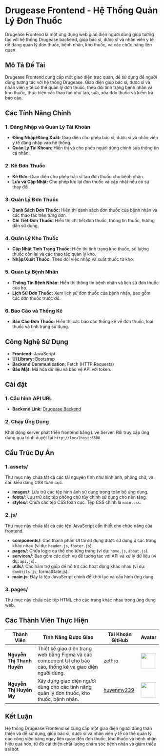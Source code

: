 # Drugease Frontend - Hệ Thống Quản Lý Đơn Thuốc

Drugease Frontend là một ứng dụng web giao diện người dùng giúp tương tác với hệ thống Drugease backend, giúp bác sĩ, dược sĩ và nhân viên y tế dễ dàng quản lý đơn thuốc, bệnh nhân, kho thuốc, và các chức năng liên quan.

## Mô Tả Đề Tài

Drugease Frontend cung cấp một giao diện trực quan, dễ sử dụng để người dùng tương tác với hệ thống Drugease. Giao diện giúp bác sĩ, dược sĩ và nhân viên y tế có thể quản lý đơn thuốc, theo dõi tình trạng bệnh nhân và kho thuốc, thực hiện các thao tác như tạo, sửa, xóa đơn thuốc và kiểm tra báo cáo.

## Các Tính Năng Chính

### 1. Đăng Nhập và Quản Lý Tài Khoản
- **Đăng Nhập/Đăng Xuất:** Giao diện cho phép bác sĩ, dược sĩ và nhân viên y tế đăng nhập vào hệ thống.
- **Quản Lý Tài Khoản:** Hiển thị và cho phép người dùng chỉnh sửa thông tin cá nhân.

### 2. Kê Đơn Thuốc
- **Kê Đơn:** Giao diện cho phép bác sĩ tạo đơn thuốc cho bệnh nhân.
- **Lưu và Cập Nhật:** Cho phép lưu lại đơn thuốc và cập nhật nếu có sự thay đổi.

### 3. Quản Lý Đơn Thuốc
- **Danh Sách Đơn Thuốc:** Hiển thị danh sách đơn thuốc của bệnh nhân và các thao tác trên từng đơn.
- **Chi Tiết Đơn Thuốc:** Hiển thị chi tiết đơn thuốc, thông tin thuốc, hướng dẫn sử dụng.

### 4. Quản Lý Kho Thuốc
- **Cập Nhật Tình Trạng Thuốc:** Hiển thị tình trạng kho thuốc, số lượng thuốc còn lại và các thao tác quản lý kho.
- **Nhập/Xuất Thuốc:** Theo dõi việc nhập và xuất thuốc từ kho.

### 5. Quản Lý Bệnh Nhân
- **Thông Tin Bệnh Nhân:** Hiển thị thông tin bệnh nhân và lịch sử đơn thuốc của họ.
- **Lịch Sử Đơn Thuốc:** Xem lịch sử đơn thuốc của bệnh nhân, bao gồm các đơn thuốc trước đó.

### 6. Báo Cáo và Thống Kê
- **Báo Cáo Đơn Thuốc:** Hiển thị các báo cáo thống kê về đơn thuốc, loại thuốc và tình trạng sử dụng.

## Công Nghệ Sử Dụng

- **Frontend:** JavaScript
- **UI Library:** Bootstrap
- **Backend Communication:** Fetch (HTTP Requests)
- **Bảo Mật:** Mã hóa dữ liệu và bảo vệ API với token.


## Cài đặt

### 1. Cấu hình API URL

- **Backend Link:** [Drugease Backend](https://github.com/huyenmy239/drugease-be)

### 2. Chạy Ứng Dụng

Khởi động server phát triển frontend bằng Live Server. Rồi truy cập ứng dụng qua trình duyệt tại `http://localhost:5500`.

## Cấu Trúc Dự Án

### 1. **assets/**
Thư mục này chứa tất cả các tài nguyên tĩnh như hình ảnh, phông chữ, và các kiểu dáng CSS toàn cục.

- **images/**:  Lưu trữ các tệp hình ảnh sử dụng trong toàn bộ ứng dụng.
- **fonts/**: Lưu trữ các tệp phông chữ tùy chỉnh sử dụng cho nền tảng.
- **styles/**: Chứa các tệp CSS toàn cục. Tệp CSS chính là `main.css`.

### 2. **js/**
Thư mục này chứa tất cả các tệp JavaScript cần thiết cho chức năng của frontend.

- **components/**: Các thành phần UI tái sử dụng được sử dụng ở các trang khác nhau (ví dụ: `header.js`, `footer.js`).
- **pages/**: Chứa logic cụ thể cho từng trang (ví dụ: `home.js`, `about.js`).
- **services/**: Bao gồm các dịch vụ để tương tác với API và xử lý dữ liệu (ví dụ: `api.js`).
- **utils/**: Các hàm trợ giúp để hỗ trợ các hoạt động khác nhau (ví dụ: `domUtils.js`, formatDate.js).
- **main.js**: Đây là tệp JavaScript chính để khởi tạo và cấu hình ứng dụng.

### 3. **pages/**
Thư mục này chứa các tệp HTML cho các trang khác nhau trong ứng dụng web.

## Các Thành Viên Thực Hiện

| Thành Viên                  | Tính Năng Được Giao                                                         | Tài Khoản GitHub                  | Avatar                                |
|------------------------------|----------------------------------------------------------------------------|-----------------------------------|---------------------------------------|
| **Nguyễn Thị Thanh Huyến**   | Thiết kế giao diện trang web bằng Figma và các component UI cho báo cáo, thống kê và giao diện người dùng. | [zethro](https://github.com/zethro) | <img src="https://avatars.githubusercontent.com/zethro" width="50" height="50" /> |
| **Nguyễn Thị Huyền My**      | Xây dựng giao diện người dùng cho các tính năng quản lý đơn thuốc, kho thuốc, bệnh nhân. | [huyenmy239](https://github.com/huyenmy239) | <img src="https://avatars.githubusercontent.com/huyenmy239" width="50" height="50" /> |



## Kết Luận

Hệ thống Drugease Frontend sẽ cung cấp một giao diện người dùng thân thiện và dễ sử dụng, giúp bác sĩ, dược sĩ và nhân viên y tế có thể quản lý các công việc hàng ngày liên quan đến đơn thuốc, kho thuốc và bệnh nhân hiệu quả hơn, từ đó cải thiện chất lượng chăm sóc bệnh nhân và giảm thiểu sai sót.
